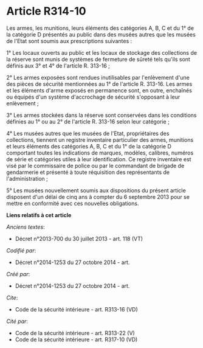 # Article R314-10

Les armes, les munitions, leurs éléments des catégories A, B, C et du 1° de la catégorie D présentés au public dans des
musées autres que les musées de l'Etat sont soumis aux prescriptions suivantes : 

1° Les locaux ouverts au public et les locaux de stockage des collections de la réserve sont munis de systèmes de fermeture
de sûreté tels qu'ils sont définis aux 3° et 4° de l'article R. 313-16 ; 

2° Les armes exposées sont rendues inutilisables par l'enlèvement d'une des pièces de sécurité mentionnées au 1° de l'article
R. 313-16. Les armes et les éléments d'arme exposés en permanence sont, en outre, enchaînés ou équipés d'un système
d'accrochage de sécurité s'opposant à leur enlèvement ; 

3° Les armes stockées dans la réserve sont conservées dans les conditions définies au 1° ou au 2° de l'article R. 313-16
selon leur catégorie ; 

4° Les musées autres que les musées de l'Etat, propriétaires des collections, tiennent un registre inventaire particulier des
armes, munitions et leurs éléments des catégories A, B, C et du 1° de la catégorie D comportant toutes les indications de
marques, modèles, calibres, numéros de série et catégories utiles à leur identification. Ce registre inventaire est visé par
le commissaire de police ou par le commandant de brigade de gendarmerie et présenté à toute réquisition des représentants de
l'administration ; 

5° Les musées nouvellement soumis aux dispositions du présent article disposent d'un délai de cinq ans à compter du 6
septembre 2013 pour se mettre en conformité avec ces nouvelles obligations.

**Liens relatifs à cet article**

_Anciens textes_:

  - Décret n°2013-700 du 30 juillet 2013 - art. 118 (VT)

_Codifié par_:

  - Décret n°2014-1253 du 27 octobre 2014 - art.

_Créé par_:

  - Décret n°2014-1253 du 27 octobre 2014 - art.

_Cite_:

  - Code de la sécurité intérieure - art. R313-16 (VD)

_Cité par_:

  - Code de la sécurité intérieure - art. R313-22 (V)
  - Code de la sécurité intérieure - art. R317-10 (VD)
